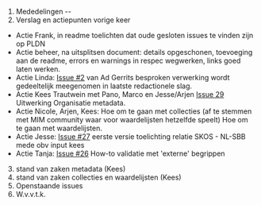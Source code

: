1) Mededelingen
  --
2) Verslag en actiepunten vorige keer

*	Actie Frank, in readme toelichten dat oude gesloten issues te vinden zijn op PLDN
*	Actie beheer, na uitsplitsen document: details opgeschonen, toevoeging aan de readme, errors en warnings in respec wegwerken, links goed laten werken.
*	Actie Linda: [Issue #2](https://github.com/Geonovum/NL-SBB/issues) van Ad Gerrits besproken verwerking wordt gedeeltelijk meegenomen in laatste redactionele slag.
*	Actie Kees Trautwein met Pano, Marco en Jesse/Arjen [Issue 29](https://github.com/pldn/nederlands-profiel-voor-stelselcatalogi/issues/29) Uitwerking Organisatie metadata.
*	Actie Nicole, Arjen, Kees: Hoe om te gaan met collecties (af te stemmen met MIM community waar voor waardelijsten hetzelfde speelt) Hoe om te gaan met waardelijsten.
*	Actie Jesse: [Issue #27](https://github.com/Geonovum/NL-SBB/issues/27) eerste versie toelichting relatie SKOS - NL-SBB mede obv input kees
*	Actie Tanja: [Issue #26](https://github.com/Geonovum/NL-SBB/issues/26) How-to validatie met 'externe' begrippen

3) stand van zaken metadata (Kees)
4) stand van zaken collecties en waardelijsten (Kees)
5) Openstaande issues
6) W.v.v.t.k.
